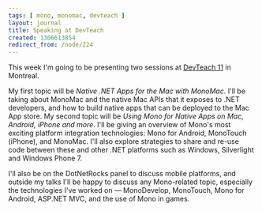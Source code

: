 ```yaml
---
tags: [ mono, monomac, devteach ]
layout: journal
title: Speaking at DevTeach
created: 1306613854
redirect_from: /node/224
---
```

This week I'm going to be presenting two sessions at <a href="http://devteach.com/">DevTeach 11</a> in Montreal.<!--break-->

My first topic will be _Native .NET Apps for the Mac with MonoMac_. I'll be
taking about MonoMac and the native Mac APIs that it exposes to .NET developers,
and how to build native apps that can be deployed to the Mac App store. My
second topic will be _Using Mono for Native Apps on Mac, Android, iPhone and
more_. I'll be giving an overview of Mono's most exciting platform integration
technologies: Mono for Android, MonoTouch (iPhone), and MonoMac. I'll also
explore strategies to share and re-use code between these and other .NET
platforms such as Windows, Silverlight and Windows Phone 7.

I'll also be on the DotNetRocks panel to discuss mobile platforms, and outside
my talks I'll be happy to discuss any Mono-related topic, especially the
technologies I've worked on &mdash; MonoDevelop, MonoTouch, Mono for Android,
ASP.NET MVC, and the use of Mono in games.